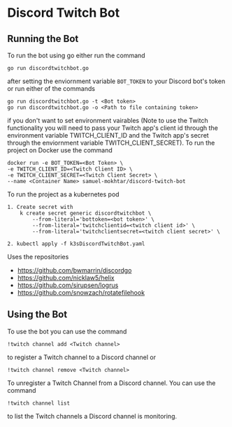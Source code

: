 # Discord Twitch Bot
## Running the Bot
To run the bot using go either run the command
```
go run discordtwitchbot.go
```
after setting the enviornment variable `BOT_TOKEN` to your Discord bot's token or run either of the commands
```
go run discordtwitchbot.go -t <Bot token>
go run discordtwitchbot.go -o <Path to file containing token>
```
if you don't want to set environment vairables (Note to use the Twitch functionality you will need to pass your Twitch app's client id through the environment variable TWITCH_CLIENT_ID and the Twitch app's secret through the enviornment variable TWITCH_CLIENT_SECRET). To run the project on Docker use the command

```
docker run -e BOT_TOKEN=<Bot Token> \
-e TWITCH_CLIENT_ID=<Twitch Client ID> \
-e TWITCH_CLIENT_SECRET=<Twitch Client Secret> \
--name <Container Name> samuel-mokhtar/discord-twitch-bot
```
To run the project as a kubernetes pod 
```
1. Create secret with 
    k create secret generic discordtwitchbot \
        --from-literal='bottoken=<bot token>' \
        --from-literal='twitchclientid=<twitch client id>' \
        --from-literal='twitchclientsecret=<twitch client secret>' \
    
2. kubectl apply -f k3sDiscordTwitchBot.yaml
```
Uses the repositories 
* https://github.com/bwmarrin/discordgo
* https://github.com/nicklaw5/helix
* https://github.com/sirupsen/logrus
* https://github.com/snowzach/rotatefilehook

## Using the Bot

To use the bot you can use the command
```
!twitch channel add <Twitch channel>
```
to register a Twitch channel to a Discord channel or
```
!twitch channel remove <Twitch channel>
```
To unregister a Twitch Channel from a Discord channel. You can use the command
```
!twitch channel list
```
to list the Twitch channels a Discord channel is monitoring.
